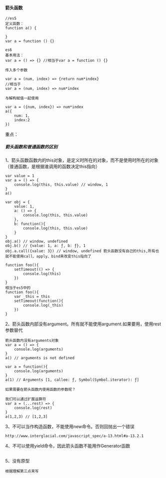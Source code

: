 #### 箭头函数

```
//es5 
定义函数：
function a() {

}
var a = function () {}

es6
基本用法：
var a = () => {} //相当于var a = function () {}

```
```
传入多个参数

var a = (num, index) => {return num*index}
//相当于
var a = (num, index) => num*index
```


```
与解构赋值一起使用

var a = ({num, index}) => num*index
a({
    num: 1,
    index:2
})
```

重点：

##### 箭头函数和普通函数的区别

1、箭头函数函数内的this对象，是定义时所在的对象，而不是使用时所在的对象（普通函数，是根据谁调用的函数决定this指向）

```
var value = 1
var a = () => {
    console.log(this, this.value) // window, 1
}
a()

var obj = {
    value: 1,
    a: () => {
        console.log(this, this.value)
    },
    b: function(){
        console.log(this, this.value)
    }
}
obj.a() // window, undefined
obj.b() // {value: 1, a: ƒ, b: ƒ}, 1
obj.a.call({value: 3}) // window, undefined 箭头函数没有自己的this,所有也就不能使用call、apply、bind来改变this指向了

function foo(){
    setTimeout(() => {
        console.log(this)
    })
}
相当于es5中的
function foo(){
    var _this = this
    setTimeout(function(){
        console.log(_this)
    })
}
```

2、箭头函数内部没有argument。所有就不能使用argument.如果要用，使用rest参数替代

```
箭头函数内没有arguments对象
var a = () => {
    console.log(arguments)
}
a() // arguments is not defined

var a = function(){
    console.log(arguments)
}
a(1) // Arguments [1, callee: ƒ, Symbol(Symbol.iterator): ƒ]

如果需要在箭头函数内使用函数的参数呢？

我们可以通过扩展运算符
var a = (...rest) => {
    console.log(rest)
}
a(1,2,3) // [1,2,3]
```

3、不可以当作构造函数，不能使用new命令。否则回抛出一个错误
```
http://www.interglacial.com/javascript_spec/a-13.html#a-13.2.1  
```
4、不可以使用yield命令，因此箭头函数不能用作Generator函数
```

```
5、没有原型

```
根据理解第三点来写
```